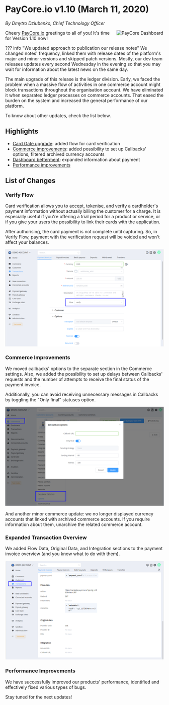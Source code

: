 # **PayCore.io v1.10 (March 11, 2020)**

*By Dmytro Dziubenko, Chief Technology Officer*

<img src="/release-notes/archive/2020/images/v1.9/paycore_icon_isometric-03.png" alt="PayCore Dashboard" style="width: 150px; float: right; padding-left: 10px;">

Cheery [PayCore.io](https://paycore.io/) greetings to all of you! It's time for Version 1.10 now!

??? info "We updated approach to publication our release notes"
    We changed notes' frequency, linked them with release dates of the platform's major and minor versions and skipped patch versions. Mostly, our dev team releases updates every second Wednesday in the evening so that you may wait for information about the latest news on the same day.

The main upgrade of this release is the ledger division. Early, we faced the problem when a massive flow of activities in one commerce account might block transactions throughout the organisation account. We have eliminated it when separated ledger processes on commerce accounts. That eased the burden on the system and increased the general performance of our platform.

To know about other updates, check the list below.

## Highlights

* [Card Gate upgrade](#verify-flow): added flow for card verification
* [Commerce improvements](#commerce-improvements): added possibility to set up Callbacks' options, filtered archived currency accounts
* [Dashboard betterment](#expanded-transaction-overview): expanded information about payment
* [Performance improvements](#performance-improvements)

## List of Changes

### Verify Flow

Card verification allows you to accept, tokenise, and verify a cardholder's payment information without actually billing the customer for a charge. It is especially useful if you're offering a trial period for a product or service, or if you give your users the possibility to link their cards with the application.

After authorising, the card payment is not complete until capturing. So, in Verify Flow, payment with the verification request will be voided and won't affect your balances.

![Verify Flow](images/v1.10/verify-flow.png)

### Commerce Improvements

We moved callbacks' options to the separate section in the Commerce settings. Also, we added the possibility to set up delays between Callbacks' requests and the number of attempts to receive the final status of the payment invoice.

Additionally, you can avoid receiving unnecessary messages in Callbacks by toggling the "Only final" statuses option.

![Callback Options](images/v1.10/callback-options.png)

And another minor commerce update: we no longer displayed currency accounts that linked with archived commerce accounts. If you require information about them, unarchive the related commerce account.

### Expanded Transaction Overview

We added Flow Data, Original Data, and Integration sections to the payment invoice overview (and you know what to do with them).

![Payment Overview](images/v1.10/payment-overview.png)

### Performance Improvements

We have successfully improved our products' performance, identified and effectively fixed various types of bugs.

Stay tuned for the next updates!
